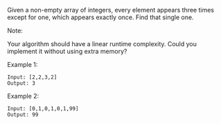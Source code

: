 Given a non-empty array of integers, every element appears three times except for one, which appears exactly once. Find that single one.

Note:

Your algorithm should have a linear runtime complexity. Could you implement it without using extra memory?

Example 1:

```
Input: [2,2,3,2]
Output: 3
```
Example 2:

```
Input: [0,1,0,1,0,1,99]
Output: 99
```
